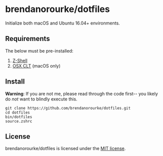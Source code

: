 # brendanorourke/dotfiles

Initialize both macOS and Ubuntu 16.04+ environments.

## Requirements
The below must be pre-installed:
1. [Z-Shell](https://github.com/robbyrussell/oh-my-zsh/wiki/Installing-ZSH)
2. [OSX CLT](http://railsapps.github.io/xcode-command-line-tools.html) (macOS only)

## Install
**Warning**: If you are not me, please read through the code first-- you likely do _not_ want to blindly execute this.

```shell
git clone https://github.com/brendanorourke/dotfiles.git
cd dotfiles
bin/dotfiles
source.zshrc
```

## License

brendanorourke/dotfiles is licensed under the [MIT license](LICENSE).
